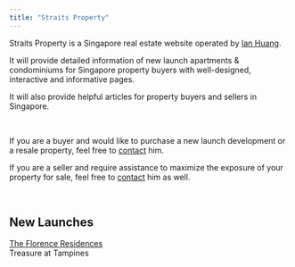 ```yaml
---
title: "Straits Property"
---
```


Straits Property is a Singapore real estate website operated by [Ian Huang](/about/).

It will provide detailed information of new launch apartments & condominiums for Singapore property buyers with well-designed, interactive and informative pages.

It will also provide helpful articles for property buyers and sellers in Singapore.


<br>


If you are a buyer and would like to purchase a new launch development or a resale property, feel free to [contact](/contact/) him.

If you are a seller and require assistance to maximize the exposure of your property for sale, feel free to [contact](/contact/) him as well.

<br>

## New Launches

<div class="columns-3">
    <a href="/theflorenceresidences" target="_blank">The Florence Residences</a><br>
    Treasure at Tampines<br>

</div>
